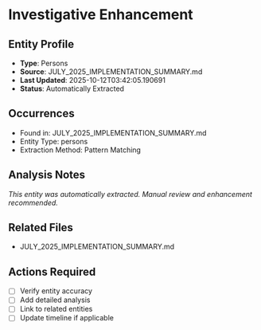 # Investigative Enhancement

## Entity Profile
- **Type**: Persons
- **Source**: JULY_2025_IMPLEMENTATION_SUMMARY.md
- **Last Updated**: 2025-10-12T03:42:05.190691
- **Status**: Automatically Extracted

## Occurrences
- Found in: JULY_2025_IMPLEMENTATION_SUMMARY.md
- Entity Type: persons
- Extraction Method: Pattern Matching

## Analysis Notes
*This entity was automatically extracted. Manual review and enhancement recommended.*

## Related Files
- JULY_2025_IMPLEMENTATION_SUMMARY.md

## Actions Required
- [ ] Verify entity accuracy
- [ ] Add detailed analysis
- [ ] Link to related entities
- [ ] Update timeline if applicable
